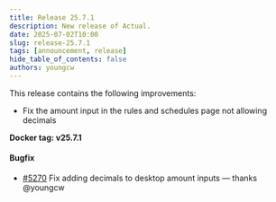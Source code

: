 ```yaml
---
title: Release 25.7.1
description: New release of Actual.
date: 2025-07-02T10:00
slug: release-25.7.1
tags: [announcement, release]
hide_table_of_contents: false
authors: youngcw
---
```


This release contains the following improvements:
- Fix the amount input in the rules and schedules page not allowing decimals

<!--truncate-->

**Docker tag: v25.7.1**

#### Bugfix

- [#5270](https://github.com/actualbudget/actual/pull/5270) Fix adding decimals to desktop amount inputs — thanks @youngcw
